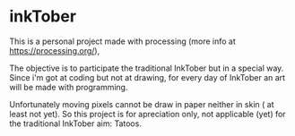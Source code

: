 # inkTober

This is a personal project made with processing (more info at https://processing.org/),

The objective is to participate the traditional InkTober but in a special way. Since i'm got at coding but not at drawing, for every day of InkTober an art will be made with programming.

Unfortunately moving pixels cannot be draw in paper neither in skin ( at least not yet). So this project is for apreciation only, not applicable (yet) for the traditional InkTober aim: Tatoos.
